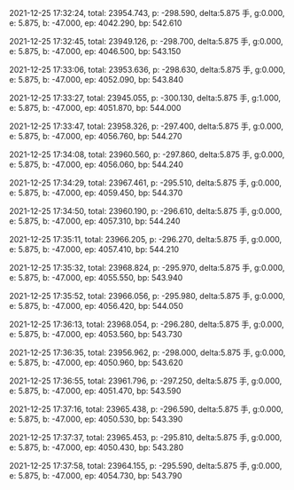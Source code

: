 2021-12-25 17:32:24, total: 23954.743, p: -298.590, delta:5.875 手, g:0.000, e: 5.875, b: -47.000, ep: 4042.290, bp: 542.610

2021-12-25 17:32:45, total: 23949.126, p: -298.700, delta:5.875 手, g:0.000, e: 5.875, b: -47.000, ep: 4046.500, bp: 543.150

2021-12-25 17:33:06, total: 23953.636, p: -298.630, delta:5.875 手, g:0.000, e: 5.875, b: -47.000, ep: 4052.090, bp: 543.840

2021-12-25 17:33:27, total: 23945.055, p: -300.130, delta:5.875 手, g:1.000, e: 5.875, b: -47.000, ep: 4051.870, bp: 544.000

2021-12-25 17:33:47, total: 23958.326, p: -297.400, delta:5.875 手, g:0.000, e: 5.875, b: -47.000, ep: 4056.760, bp: 544.270

2021-12-25 17:34:08, total: 23960.560, p: -297.860, delta:5.875 手, g:0.000, e: 5.875, b: -47.000, ep: 4056.060, bp: 544.240

2021-12-25 17:34:29, total: 23967.461, p: -295.510, delta:5.875 手, g:0.000, e: 5.875, b: -47.000, ep: 4059.450, bp: 544.370

2021-12-25 17:34:50, total: 23960.190, p: -296.610, delta:5.875 手, g:0.000, e: 5.875, b: -47.000, ep: 4057.310, bp: 544.240

2021-12-25 17:35:11, total: 23966.205, p: -296.270, delta:5.875 手, g:0.000, e: 5.875, b: -47.000, ep: 4057.410, bp: 544.210

2021-12-25 17:35:32, total: 23968.824, p: -295.970, delta:5.875 手, g:0.000, e: 5.875, b: -47.000, ep: 4055.550, bp: 543.940

2021-12-25 17:35:52, total: 23966.056, p: -295.980, delta:5.875 手, g:0.000, e: 5.875, b: -47.000, ep: 4056.420, bp: 544.050

2021-12-25 17:36:13, total: 23968.054, p: -296.280, delta:5.875 手, g:0.000, e: 5.875, b: -47.000, ep: 4053.560, bp: 543.730

2021-12-25 17:36:35, total: 23956.962, p: -298.000, delta:5.875 手, g:0.000, e: 5.875, b: -47.000, ep: 4050.960, bp: 543.620

2021-12-25 17:36:55, total: 23961.796, p: -297.250, delta:5.875 手, g:0.000, e: 5.875, b: -47.000, ep: 4051.470, bp: 543.590

2021-12-25 17:37:16, total: 23965.438, p: -296.590, delta:5.875 手, g:0.000, e: 5.875, b: -47.000, ep: 4050.530, bp: 543.390

2021-12-25 17:37:37, total: 23965.453, p: -295.810, delta:5.875 手, g:0.000, e: 5.875, b: -47.000, ep: 4050.430, bp: 543.280

2021-12-25 17:37:58, total: 23964.155, p: -295.590, delta:5.875 手, g:0.000, e: 5.875, b: -47.000, ep: 4054.730, bp: 543.790
